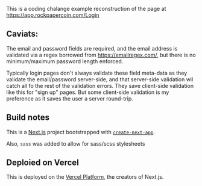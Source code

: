 This is a coding chalange example reconstruction of the page at https://app.rockpapercoin.com/Login

## Caviats:

The email and password fields are required, and the email address is validated via a regex borrowed from https://emailregex.com/, but there is no minimum/maximum password length enforced.

Typically login pages don't always validate these field meta-data as they validate the email/password server-side, and that server-side validation wil catch all fo the rest of the validation errors. They save client-side validation like this for "sign up" pages. But some client-side validation is my preference as it saves the user a server round-trip.

## Build notes

This is a [Next.js](https://nextjs.org/) project bootstrapped with [`create-next-app`](https://github.com/vercel/next.js/tree/canary/packages/create-next-app).

Also, `sass` was added to allow for sass/scss stylesheets


## Deploied on Vercel

This is deployed on the [Vercel Platform](https://vercel.com/new?utm_medium=default-template&filter=next.js&utm_source=create-next-app&utm_campaign=create-next-app-readme), the creators of Next.js.
